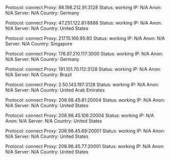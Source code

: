 Protocol: connect
Proxy: 88.198.212.91:3128
Status: working
IP: N/A
Anon: N/A
Server: N/A
Country: Germany

Protocol: connect
Proxy: 47.251.122.81:8888
Status: working
IP: N/A
Anon: N/A
Server: N/A
Country: United States

Protocol: connect
Proxy: 217.15.166.95:80
Status: working
IP: N/A
Anon: N/A
Server: N/A
Country: Singapore

Protocol: connect
Proxy: 176.97.210.117:3000
Status: working
IP: N/A
Anon: N/A
Server: N/A
Country: Germany

Protocol: connect
Proxy: 191.101.70.112:3128
Status: working
IP: N/A
Anon: N/A
Server: N/A
Country: Brazil

Protocol: connect
Proxy: 2.50.143.197:3128
Status: working
IP: N/A
Anon: N/A
Server: N/A
Country: United Arab Emirates

Protocol: connect
Proxy: 208.98.45.81:20004
Status: working
IP: N/A
Anon: N/A
Server: N/A
Country: United States

Protocol: connect
Proxy: 208.98.45.106:20004
Status: working
IP: N/A
Anon: N/A
Server: N/A
Country: United States

Protocol: connect
Proxy: 208.98.45.69:20001
Status: working
IP: N/A
Anon: N/A
Server: N/A
Country: United States

Protocol: connect
Proxy: 208.98.45.77:20001
Status: working
IP: N/A
Anon: N/A
Server: N/A
Country: United States

